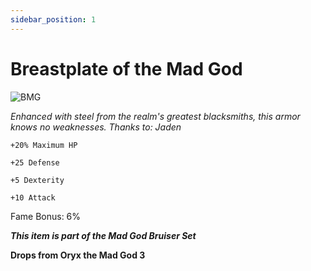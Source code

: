 ```yaml
---
sidebar_position: 1
---
```


# Breastplate of the Mad God

![BMG](https://vwiki.valorserver.com/api/item/picture/breastplate%20of%20the%20mad%20god)

<i>Enhanced with steel from the realm's greatest blacksmiths, this armor knows no weaknesses. Thanks to: Jaden</i>

    +20% Maximum HP 
    
    +25 Defense
    
    +5 Dexterity
    
    +10 Attack
    
Fame Bonus: 6%

***This item is part of the Mad God Bruiser Set***

**Drops from Oryx the Mad God 3**
